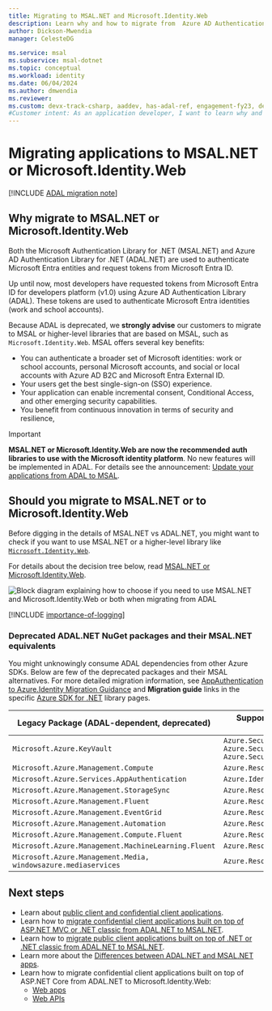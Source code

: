 ```yaml
---
title: Migrating to MSAL.NET and Microsoft.Identity.Web
description: Learn why and how to migrate from  Azure AD Authentication Library for .NET (ADAL.NET) to Microsoft Authentication Library for .NET (MSAL.NET) or Microsoft.Identity.Web
author: Dickson-Mwendia
manager: CelesteDG

ms.service: msal
ms.subservice: msal-dotnet
ms.topic: conceptual
ms.workload: identity
ms.date: 06/04/2024
ms.author: dmwendia
ms.reviewer:
ms.custom: devx-track-csharp, aaddev, has-adal-ref, engagement-fy23, devx-track-dotnet
#Customer intent: As an application developer, I want to learn why and how to migrate from ADAL.NET and MSAL.NET or Microsoft.Identity.Web libraries.
---
```


# Migrating applications to MSAL.NET or Microsoft.Identity.Web

[!INCLUDE [ADAL migration note](../includes/adal-migration-note.md)]

## Why migrate to MSAL.NET or Microsoft.Identity.Web

Both the Microsoft Authentication Library for .NET (MSAL.NET) and Azure AD Authentication Library for .NET (ADAL.NET) are used to authenticate Microsoft Entra entities and request tokens from Microsoft Entra ID.

Up until now, most developers have requested tokens from Microsoft Entra ID for developers platform (v1.0) using Azure AD Authentication Library (ADAL). These tokens are used to authenticate Microsoft Entra identities (work and school accounts).

Because ADAL is deprecated, we **strongly advise** our customers to migrate to MSAL or higher-level libraries that are based on MSAL, such as `Microsoft.Identity.Web`. MSAL offers several key benefits:

- You can authenticate a broader set of Microsoft identities: work or school accounts, personal Microsoft accounts, and social or local accounts with Azure AD B2C and Microsoft Entra External ID.
- Your users get the best single-sign-on (SSO) experience.
- Your application can enable incremental consent, Conditional Access, and other emerging security capabilities.
- You benefit from continuous innovation in terms of security and resilience,

>[!IMPORTANT]
>**MSAL.NET or Microsoft.Identity.Web are now the recommended auth libraries to use with the Microsoft identity platform**. No new features will be implemented in ADAL. For details see the announcement: [Update your applications from ADAL to MSAL](https://devblogs.microsoft.com/identity/update-your-applications-from-adal-to-msal/).

## Should you migrate to MSAL.NET or to Microsoft.Identity.Web

Before digging in the details of MSAL.NET vs ADAL.NET, you might want to check if you want to use MSAL.NET or a higher-level library like [`Microsoft.Identity.Web`](../microsoft-identity-web/index.md).

For details about the decision tree below, read [MSAL.NET or Microsoft.Identity.Web](../getting-started/choosing-msal-dotnet.md).

![Block diagram explaining how to choose if you need to use MSAL.NET and Microsoft.Identity.Web or both when migrating from ADAL](../media/msal-net-migration/decision-diagram.png)

[!INCLUDE [importance-of-logging](../includes/importance-of-logging.md)]

### Deprecated ADAL.NET NuGet packages and their MSAL.NET equivalents

You might unknowingly consume ADAL dependencies from other Azure SDKs. Below are few of the deprecated packages and their MSAL alternatives. For more detailed migration information, see [AppAuthentication to Azure.Identity Migration Guidance](/dotnet/api/overview/azure/app-auth-migration) and **Migration guide** links in the specific [Azure SDK for .NET](/dotnet/api/overview/azure/) library pages.

|  Legacy Package (ADAL-dependent, deprecated)                  | Supported Package (MSAL-dependent, current) |
| ------------------------------------------------------------- | ---------------------------------------------------------------------------------------------------- |
| `Microsoft.Azure.KeyVault`                                    | `Azure.Security.KeyVault.Secrets, Azure.Security.KeyVault.Keys, Azure.Security.KeyVault.Certificates`|
| `Microsoft.Azure.Management.Compute`                          | `Azure.ResourceManager.Compute`                                                                      |
| `Microsoft.Azure.Services.AppAuthentication`                  | `Azure.Identity`                                                                                     |
| `Microsoft.Azure.Management.StorageSync`                      | `Azure.ResourceManager.StorageSync`                                                                  |
| `Microsoft.Azure.Management.Fluent`                           | `Azure.ResourceManager`                                                                              |
| `Microsoft.Azure.Management.EventGrid`                        | `Azure.ResourceManager.EventGrid`                                                                    |
| `Microsoft.Azure.Management.Automation`                       | `Azure.ResourceManager.Automation`                                                                   |
| `Microsoft.Azure.Management.Compute.Fluent`                   | `Azure.ResourceManager.Compute`                                                                      |
| `Microsoft.Azure.Management.MachineLearning.Fluent`           | `Azure.ResourceManager.MachineLearningCompute`                                                       |
| `Microsoft.Azure.Management.Media, windowsazure.mediaservices`| `Azure.ResourceManager.Media`                                                                        |

## Next steps

- Learn about [public client and confidential client applications](/entra/identity-platform/msal-client-applications).
- Learn how to [migrate confidential client applications built on top of ASP.NET MVC or .NET classic from ADAL.NET to MSAL.NET](migrate-confidential-client.md).
- Learn how to [migrate public client applications built on top of .NET or .NET classic from ADAL.NET to MSAL.NET](migrate-public-client.md).
- Learn more about the [Differences between ADAL.NET and MSAL.NET apps](differences-adal-msal-net.md).
- Learn how to migrate confidential client applications built on top of ASP.NET Core from ADAL.NET to Microsoft.Identity.Web:
  - [Web apps](https://github.com/AzureAD/microsoft-identity-web/wiki/web-apps#migrating-from-previous-versions--adding-authentication)
  - [Web APIs](https://github.com/AzureAD/microsoft-identity-web/wiki/web-apis)
